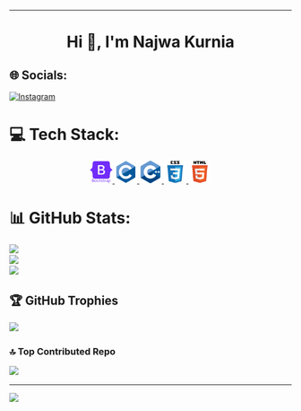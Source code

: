 
***
<h1 align="center">Hi 👋, I'm Najwa Kurnia</h1>

## 🌐 Socials:
[![Instagram](https://img.shields.io/badge/Instagram-%23E4405F.svg?logo=Instagram&logoColor=white)](https://instagram.com/najwa315_) 

# 💻 Tech Stack:
<p align="center"> <a href="https://getbootstrap.com" target="_blank" rel="noreferrer"> <img src="https://raw.githubusercontent.com/devicons/devicon/master/icons/bootstrap/bootstrap-plain-wordmark.svg" alt="bootstrap" width="40" height="40"/> </a> <a href="https://www.cprogramming.com/" target="_blank" rel="noreferrer"> <img src="https://raw.githubusercontent.com/devicons/devicon/master/icons/c/c-original.svg" alt="c" width="40" height="40"/> </a> <a href="https://www.w3schools.com/cpp/" target="_blank" rel="noreferrer"> <img src="https://raw.githubusercontent.com/devicons/devicon/master/icons/cplusplus/cplusplus-original.svg" alt="cplusplus" width="40" height="40"/> </a> <a href="https://www.w3schools.com/css/" target="_blank" rel="noreferrer"> <img src="https://raw.githubusercontent.com/devicons/devicon/master/icons/css3/css3-original-wordmark.svg" alt="css3" width="40" height="40"/> </a> <a href="https://www.w3.org/html/" target="_blank" rel="noreferrer"> <img src="https://raw.githubusercontent.com/devicons/devicon/master/icons/html5/html5-original-wordmark.svg" alt="html5" width="40" height="40"/> </a> </p>

# 📊 GitHub Stats:
![](https://github-readme-stats.vercel.app/api?username=NajwaKurnia&theme=highcontrast&hide_border=true&include_all_commits=false&count_private=true)<br/>
![](https://github-readme-streak-stats.herokuapp.com/?user=NajwaKurnia&theme=highcontrast&hide_border=true)<br/>
![](https://github-readme-stats.vercel.app/api/top-langs/?username=NajwaKurnia&theme=highcontrast&hide_border=true&include_all_commits=false&count_private=true&layout=compact)

## 🏆 GitHub Trophies
![](https://github-profile-trophy.vercel.app/?username=NajwaKurnia&theme=radical&no-frame=true&no-bg=false&margin-w=4)

### 🔝 Top Contributed Repo
![](https://github-contributor-stats.vercel.app/api?username=NajwaKurnia&limit=5&theme=highcontrast&combine_all_yearly_contributions=true)

---

[![](https://visitcount.itsvg.in/api?id=NajwaKurnia&icon=10&color=1)](https://visitcount.itsvg.in)
